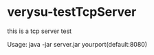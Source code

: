 # verysu-testTcpServer
this is a tcp server test

Usage: java -jar server.jar yourport(default:8080)
